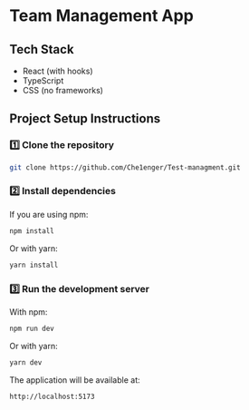 # Team Management App

## Tech Stack
- React (with hooks)
- TypeScript
- CSS (no frameworks)

## Project Setup Instructions

### 1️⃣ Clone the repository

```bash
git clone https://github.com/Che1enger/Test-managment.git
```

### 2️⃣ Install dependencies

If you are using npm:

```bash
npm install
```

Or with yarn:

```bash
yarn install
```

### 3️⃣ Run the development server

With npm:

```bash
npm run dev
```

Or with yarn:

```bash
yarn dev
```

The application will be available at:

```
http://localhost:5173
```
